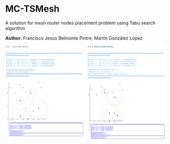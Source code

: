 # MC-TSMesh

A solution for mesh router nodes placement problem using Tabu search algorithm

<b>Author:</b> Francisco Jesús Belmonte Pintre, Martín González López<br>
<p align="center">
  <img src="https://raw.githubusercontent.com/franloradr/MC-TSMesh/master/results/result_1.png">
</p><br>